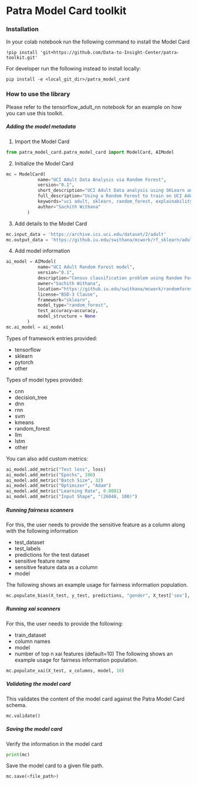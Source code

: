 # Patra Model Card toolkit

### Installation
In your colab notebook run the following command to install the Model Card
```shell
!pip install 'git+https://github.com/Data-to-Insight-Center/patra-toolkit.git'
```

For developer run the following instead to install locally:
```shell
pip install -e <local_git_dir>/patra_model_card
```

### How to use the library
Please refer to the tensorflow_adult_nn notebook for an example on how you can use this toolkit. 

##### Adding the model metadata

1. Import the Model Card
```python
from patra_model_card.patra_model_card import ModelCard, AIModel
```

2. Initialize the Model Card
```python
mc = ModelCard(
            name="UCI Adult Data Analysis via Random Forest",
            version="0.1",
            short_description="UCI Adult Data analysis using SKLearn and Random Forest",
            full_description="Using a Random Forest to train on UCI Adult Data Analysis",
            keywords="uci adult, sklearn, random_forest, explainability, fairness, fairlearn, shap",
            author="Sachith Withana"
        )
```

3. Add details to the Model Card
```python
mc.input_data = 'https://archive.ics.uci.edu/dataset/2/adult'
mc.output_data = 'https://github.iu.edu/swithana/mcwork/rf_sklearn/adult_model.pkl'
```

4. Add model information
```python
ai_model = AIModel(
            name="UCI Adult Random Forest model",
            version="0.1",
            description="Census classification problem using Random Forest",
            owner="Sachith Withana",
            location="https://github.iu.edu/swithana/mcwork/randomforest/adult_model.pkl",
            license="BSD-3 Clause",
            framework="sklearn",
            model_type="random_forest",
            test_accuracy=accuracy,
            model_structure = None
        )
mc.ai_model = ai_model
```

Types of framework entries provided:
- tensorflow
- sklearn
- pytorch
- other

Types of model types provided:
- cnn
- decision_tree
- dnn
- rnn
- svm
- kmeans
- random_forest
- llm
- lstm
- other

You can also add custom metrics: 
```python
ai_model.add_metric("Test loss", loss)
ai_model.add_metric("Epochs", 100)
ai_model.add_metric("Batch Size", 32)
ai_model.add_metric("Optimizer", "Adam")
ai_model.add_metric("Learning Rate", 0.0001)
ai_model.add_metric("Input Shape", "(26048, 100)")
```

##### Running fairness scanners

For this, the user needs to provide the sensitive feature as a column along with the following information
- test_dataset
- test_labels
- predictions for the test dataset
- sensitive feature name
- sensitive feature data as a column
- model

The following shows an example usage for fairness information population.
```python
mc.populate_bias(X_test, y_test, predictions, "gender", X_test['sex'], clf)
```

##### Running xai scanners

For this, the user needs to provide the following:
- train_dataset
- column names
- model
- number of top n xai features (default=10)
The following shows an example usage for fairness information population.
```python
mc.populate_xai(X_test, x_columns, model, 10)
```

##### Validating the model card
This validates the content of the model card against the Patra Model Card schema.
```python
mc.validate()
```


##### Saving the model card
Verify the information in the model card
```python
print(mc)
```

Save the model card to a given file path. 
```python
mc.save(<file_path>)
```

